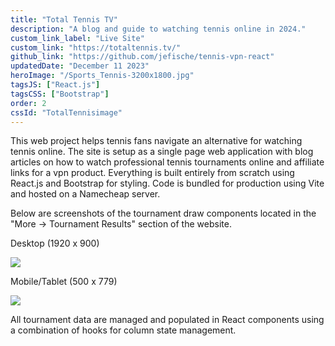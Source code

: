 ```yaml
---
title: "Total Tennis TV"
description: "A blog and guide to watching tennis online in 2024."
custom_link_label: "Live Site"
custom_link: "https://totaltennis.tv/"
github_link: "https://github.com/jefische/tennis-vpn-react"
updatedDate: "December 11 2023"
heroImage: "/Sports_Tennis-3200x1800.jpg"
tagsJS: ["React.js"]
tagsCSS: ["Bootstrap"]
order: 2
cssId: "TotalTennisimage"
---
```


This web project helps tennis fans navigate an alternative for watching tennis online. The site is setup as a single page web application with blog articles on how to watch professional tennis tournaments online and affiliate links for a vpn product. Everything is built entirely from scratch using React.js and Bootstrap for styling. Code is bundled for production using Vite and hosted on a Namecheap server.

Below are screenshots of the tournament draw components located in the "More -> Tournament Results" section of the website.

Desktop (1920 x 900)

![](/Draws_1920x900.png)

Mobile/Tablet (500 x 779)

![](/Draws_500x779.png)

All tournament data are managed and populated in React components using a combination of hooks for column state management.

